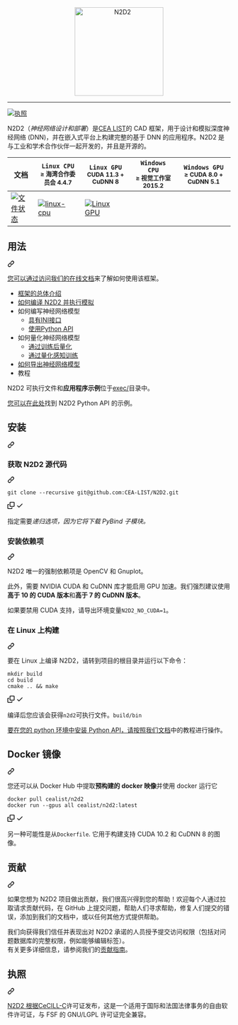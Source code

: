 <div class="Box-sc-g0xbh4-0 bJMeLZ js-snippet-clipboard-copy-unpositioned" data-hpc="true"><article class="markdown-body entry-content container-lg" itemprop="text"><div align="center" dir="auto">
  <a target="_blank" rel="noopener noreferrer" href="/CEA-LIST/N2D2/blob/master/docs/_static/N2D2_Logo.png"><img src="/CEA-LIST/N2D2/raw/master/docs/_static/N2D2_Logo.png" alt="N2D2" height="200" style="max-width: 100%;"></a>
</div>
<hr>
<p dir="auto"><a href="/CEA-LIST/N2D2/blob/master/LICENSE"><img src="https://camo.githubusercontent.com/55baa8fa20dfa3f7d20174357cf4f5b8903bca85e53e7b1500963b5c82f85442/68747470733a2f2f696d672e736869656c64732e696f2f62616467652f6c6963656e73652d436543494c4c2d2d432d626c75652e737667" alt="执照" data-canonical-src="https://img.shields.io/badge/license-CeCILL--C-blue.svg" style="max-width: 100%;"></a></p>
<p dir="auto"><font style="vertical-align: inherit;"><font style="vertical-align: inherit;">N2D2（</font></font><em><font style="vertical-align: inherit;"><font style="vertical-align: inherit;">神经网络设计和部署</font></font></em><font style="vertical-align: inherit;"><font style="vertical-align: inherit;">）是</font></font><a href="http://www-list.cea.fr/" rel="nofollow"><font style="vertical-align: inherit;"><font style="vertical-align: inherit;">CEA LIST</font></font></a><font style="vertical-align: inherit;"><font style="vertical-align: inherit;">的 CAD 框架，用于设计和模拟深度神经网络 (DNN)，并在嵌入式平台上构建完整的基于 DNN 的应用程序。</font><font style="vertical-align: inherit;">N2D2 是与工业和学术合作伙伴一起开发的，并且是开源的。</font></font></p>
<table>
<thead>
<tr>
<th><strong><font style="vertical-align: inherit;"><font style="vertical-align: inherit;">文档</font></font></strong></th>
<th><strong><code>Linux CPU</code></strong><br><sub><font style="vertical-align: inherit;"><font style="vertical-align: inherit;">≥ 海湾合作委员会 4.4.7</font></font></sub></th>
<th><strong><code>Linux GPU</code></strong><br><sub><font style="vertical-align: inherit;"><font style="vertical-align: inherit;">CUDA 11.3 + CuDNN 8</font></font></sub></th>
<th><strong><code>Windows CPU</code></strong><br><sub><font style="vertical-align: inherit;"><font style="vertical-align: inherit;">≥ 视觉工作室 2015.2</font></font></sub></th>
<th><strong><code>Windows GPU</code></strong><br><sub><font style="vertical-align: inherit;"><font style="vertical-align: inherit;">≥ CUDA 8.0 + CuDNN 5.1</font></font></sub></th>
</tr>
</thead>
<tbody>
<tr>
<td><a href="https://cea-list.github.io/N2D2-docs/" rel="nofollow"><img src="https://camo.githubusercontent.com/a9df27ea4582183a52512289ae147d6ce802abc48d55e1b78c4ae65dfaf076b2/68747470733a2f2f72656164746865646f63732e6f72672f70726f6a656374732f6e3264322f62616467652f3f76657273696f6e3d6c6174657374" alt="文件状态" data-canonical-src="https://readthedocs.org/projects/n2d2/badge/?version=latest" style="max-width: 100%;"></a></td>
<td><a href="https://github.com/CEA-LIST/N2D2/actions/workflows/build_linux-cpu.yml"><img src="https://github.com/CEA-LIST/N2D2/actions/workflows/build_linux-cpu.yml/badge.svg" alt="linux-cpu" style="max-width: 100%;"></a></td>
<td><a href="https://github.com/CEA-LIST/N2D2/actions/workflows/build_linux-gpu.yml"><img src="https://github.com/CEA-LIST/N2D2/actions/workflows/build_linux-gpu.yml/badge.svg" alt="Linux GPU" style="max-width: 100%;"></a></td>
<td></td>
<td></td>
</tr>
</tbody>
</table>
<div class="markdown-heading" dir="auto"><h2 tabindex="-1" class="heading-element" dir="auto"><font style="vertical-align: inherit;"><font style="vertical-align: inherit;">用法</font></font></h2><a id="user-content-usage" class="anchor-element" aria-label="永久链接：用法" href="#usage"><svg class="octicon octicon-link" viewBox="0 0 16 16" version="1.1" width="16" height="16" aria-hidden="true"><path d="m7.775 3.275 1.25-1.25a3.5 3.5 0 1 1 4.95 4.95l-2.5 2.5a3.5 3.5 0 0 1-4.95 0 .751.751 0 0 1 .018-1.042.751.751 0 0 1 1.042-.018 1.998 1.998 0 0 0 2.83 0l2.5-2.5a2.002 2.002 0 0 0-2.83-2.83l-1.25 1.25a.751.751 0 0 1-1.042-.018.751.751 0 0 1-.018-1.042Zm-4.69 9.64a1.998 1.998 0 0 0 2.83 0l1.25-1.25a.751.751 0 0 1 1.042.018.751.751 0 0 1 .018 1.042l-1.25 1.25a3.5 3.5 0 1 1-4.95-4.95l2.5-2.5a3.5 3.5 0 0 1 4.95 0 .751.751 0 0 1-.018 1.042.751.751 0 0 1-1.042.018 1.998 1.998 0 0 0-2.83 0l-2.5 2.5a1.998 1.998 0 0 0 0 2.83Z"></path></svg></a></div>
<p dir="auto"><font style="vertical-align: inherit;"></font><a href="https://cea-list.github.io/N2D2-docs/" rel="nofollow"><font style="vertical-align: inherit;"><font style="vertical-align: inherit;">您可以通过访问我们的在线文档</font></font></a><font style="vertical-align: inherit;"><font style="vertical-align: inherit;">来了解如何使用该框架</font><font style="vertical-align: inherit;">。</font></font></p>
<ul dir="auto">
<li><a href="https://cea-list.github.io/N2D2-docs/intro/intro.html" rel="nofollow"><font style="vertical-align: inherit;"><font style="vertical-align: inherit;">框架的总体介绍</font></font></a></li>
<li><a href="https://cea-list.github.io/N2D2-docs/intro/simus.html" rel="nofollow"><font style="vertical-align: inherit;"><font style="vertical-align: inherit;">如何编译 N2D2 并执行模拟</font></font></a></li>
<li><font style="vertical-align: inherit;"><font style="vertical-align: inherit;">如何编写神经网络模型
</font></font><ul dir="auto">
<li><a href="https://cea-list.github.io/N2D2-docs/ini/intro.html" rel="nofollow"><font style="vertical-align: inherit;"><font style="vertical-align: inherit;">具有INI接口</font></font></a></li>
<li><a href="https://cea-list.github.io/N2D2-docs/python_api/intro.html" rel="nofollow"><font style="vertical-align: inherit;"><font style="vertical-align: inherit;">使用Python API</font></font></a></li>
</ul>
</li>
<li><font style="vertical-align: inherit;"><font style="vertical-align: inherit;">如何量化神经网络模型
</font></font><ul dir="auto">
<li><a href="https://cea-list.github.io/N2D2-docs/quant/post.html" rel="nofollow"><font style="vertical-align: inherit;"><font style="vertical-align: inherit;">通过训练后量化</font></font></a></li>
<li><a href="https://cea-list.github.io/N2D2-docs/quant/qat.html" rel="nofollow"><font style="vertical-align: inherit;"><font style="vertical-align: inherit;">通过量化感知训练</font></font></a></li>
</ul>
</li>
<li><a href="https://cea-list.github.io/N2D2-docs/export/CPP.html" rel="nofollow"><font style="vertical-align: inherit;"><font style="vertical-align: inherit;">如何导出神经网络模型</font></font></a></li>
<li><font style="vertical-align: inherit;"><font style="vertical-align: inherit;">教程</font></font></li>
</ul>
<p dir="auto"><font style="vertical-align: inherit;"><font style="vertical-align: inherit;">N2D2 可执行文件和</font></font><strong><font style="vertical-align: inherit;"><font style="vertical-align: inherit;">应用程序示例</font></font></strong><font style="vertical-align: inherit;"><font style="vertical-align: inherit;">位于</font></font><a href="/CEA-LIST/N2D2/blob/master/exec"><font style="vertical-align: inherit;"><font style="vertical-align: inherit;">exec/</font></font></a><font style="vertical-align: inherit;"><font style="vertical-align: inherit;">目录中。</font></font></p>
<p dir="auto"><font style="vertical-align: inherit;"></font><a href="https://cea-list.github.io/N2D2-docs/python_api/example.html" rel="nofollow"><font style="vertical-align: inherit;"><font style="vertical-align: inherit;">您可以在此处</font></font></a><font style="vertical-align: inherit;"><font style="vertical-align: inherit;">找到 N2D2 Python API 的示例</font><font style="vertical-align: inherit;">。</font></font></p>
<div class="markdown-heading" dir="auto"><h2 tabindex="-1" class="heading-element" dir="auto"><font style="vertical-align: inherit;"><font style="vertical-align: inherit;">安装</font></font></h2><a id="user-content-installation" class="anchor-element" aria-label="永久链接：安装" href="#installation"><svg class="octicon octicon-link" viewBox="0 0 16 16" version="1.1" width="16" height="16" aria-hidden="true"><path d="m7.775 3.275 1.25-1.25a3.5 3.5 0 1 1 4.95 4.95l-2.5 2.5a3.5 3.5 0 0 1-4.95 0 .751.751 0 0 1 .018-1.042.751.751 0 0 1 1.042-.018 1.998 1.998 0 0 0 2.83 0l2.5-2.5a2.002 2.002 0 0 0-2.83-2.83l-1.25 1.25a.751.751 0 0 1-1.042-.018.751.751 0 0 1-.018-1.042Zm-4.69 9.64a1.998 1.998 0 0 0 2.83 0l1.25-1.25a.751.751 0 0 1 1.042.018.751.751 0 0 1 .018 1.042l-1.25 1.25a3.5 3.5 0 1 1-4.95-4.95l2.5-2.5a3.5 3.5 0 0 1 4.95 0 .751.751 0 0 1-.018 1.042.751.751 0 0 1-1.042.018 1.998 1.998 0 0 0-2.83 0l-2.5 2.5a1.998 1.998 0 0 0 0 2.83Z"></path></svg></a></div>
<div class="markdown-heading" dir="auto"><h3 tabindex="-1" class="heading-element" dir="auto"><font style="vertical-align: inherit;"><font style="vertical-align: inherit;">获取 N2D2 源代码</font></font></h3><a id="user-content-get-the-n2d2-source" class="anchor-element" aria-label="永久链接：获取 N2D2 源代码" href="#get-the-n2d2-source"><svg class="octicon octicon-link" viewBox="0 0 16 16" version="1.1" width="16" height="16" aria-hidden="true"><path d="m7.775 3.275 1.25-1.25a3.5 3.5 0 1 1 4.95 4.95l-2.5 2.5a3.5 3.5 0 0 1-4.95 0 .751.751 0 0 1 .018-1.042.751.751 0 0 1 1.042-.018 1.998 1.998 0 0 0 2.83 0l2.5-2.5a2.002 2.002 0 0 0-2.83-2.83l-1.25 1.25a.751.751 0 0 1-1.042-.018.751.751 0 0 1-.018-1.042Zm-4.69 9.64a1.998 1.998 0 0 0 2.83 0l1.25-1.25a.751.751 0 0 1 1.042.018.751.751 0 0 1 .018 1.042l-1.25 1.25a3.5 3.5 0 1 1-4.95-4.95l2.5-2.5a3.5 3.5 0 0 1 4.95 0 .751.751 0 0 1-.018 1.042.751.751 0 0 1-1.042.018 1.998 1.998 0 0 0-2.83 0l-2.5 2.5a1.998 1.998 0 0 0 0 2.83Z"></path></svg></a></div>
<div class="snippet-clipboard-content notranslate position-relative overflow-auto"><pre class="notranslate"><code>git clone --recursive git@github.com:CEA-LIST/N2D2.git
</code></pre><div class="zeroclipboard-container">
    <clipboard-copy aria-label="Copy" class="ClipboardButton btn btn-invisible js-clipboard-copy m-2 p-0 tooltipped-no-delay d-flex flex-justify-center flex-items-center" data-copy-feedback="Copied!" data-tooltip-direction="w" value="git clone --recursive git@github.com:CEA-LIST/N2D2.git" tabindex="0" role="button">
      <svg aria-hidden="true" height="16" viewBox="0 0 16 16" version="1.1" width="16" data-view-component="true" class="octicon octicon-copy js-clipboard-copy-icon">
    <path d="M0 6.75C0 5.784.784 5 1.75 5h1.5a.75.75 0 0 1 0 1.5h-1.5a.25.25 0 0 0-.25.25v7.5c0 .138.112.25.25.25h7.5a.25.25 0 0 0 .25-.25v-1.5a.75.75 0 0 1 1.5 0v1.5A1.75 1.75 0 0 1 9.25 16h-7.5A1.75 1.75 0 0 1 0 14.25Z"></path><path d="M5 1.75C5 .784 5.784 0 6.75 0h7.5C15.216 0 16 .784 16 1.75v7.5A1.75 1.75 0 0 1 14.25 11h-7.5A1.75 1.75 0 0 1 5 9.25Zm1.75-.25a.25.25 0 0 0-.25.25v7.5c0 .138.112.25.25.25h7.5a.25.25 0 0 0 .25-.25v-7.5a.25.25 0 0 0-.25-.25Z"></path>
</svg>
      <svg aria-hidden="true" height="16" viewBox="0 0 16 16" version="1.1" width="16" data-view-component="true" class="octicon octicon-check js-clipboard-check-icon color-fg-success d-none">
    <path d="M13.78 4.22a.75.75 0 0 1 0 1.06l-7.25 7.25a.75.75 0 0 1-1.06 0L2.22 9.28a.751.751 0 0 1 .018-1.042.751.751 0 0 1 1.042-.018L6 10.94l6.72-6.72a.75.75 0 0 1 1.06 0Z"></path>
</svg>
    </clipboard-copy>
  </div></div>
<p dir="auto"><font style="vertical-align: inherit;"><font style="vertical-align: inherit;">指定</font><font style="vertical-align: inherit;">需要</font></font><em><font style="vertical-align: inherit;"><font style="vertical-align: inherit;">递归选项，因为它将下载 PyBind 子模块。</font></font></em><font style="vertical-align: inherit;"></font></p>
<div class="markdown-heading" dir="auto"><h3 tabindex="-1" class="heading-element" dir="auto"><font style="vertical-align: inherit;"><font style="vertical-align: inherit;">安装依赖项</font></font></h3><a id="user-content-install-dependencies" class="anchor-element" aria-label="永久链接：安装依赖项" href="#install-dependencies"><svg class="octicon octicon-link" viewBox="0 0 16 16" version="1.1" width="16" height="16" aria-hidden="true"><path d="m7.775 3.275 1.25-1.25a3.5 3.5 0 1 1 4.95 4.95l-2.5 2.5a3.5 3.5 0 0 1-4.95 0 .751.751 0 0 1 .018-1.042.751.751 0 0 1 1.042-.018 1.998 1.998 0 0 0 2.83 0l2.5-2.5a2.002 2.002 0 0 0-2.83-2.83l-1.25 1.25a.751.751 0 0 1-1.042-.018.751.751 0 0 1-.018-1.042Zm-4.69 9.64a1.998 1.998 0 0 0 2.83 0l1.25-1.25a.751.751 0 0 1 1.042.018.751.751 0 0 1 .018 1.042l-1.25 1.25a3.5 3.5 0 1 1-4.95-4.95l2.5-2.5a3.5 3.5 0 0 1 4.95 0 .751.751 0 0 1-.018 1.042.751.751 0 0 1-1.042.018 1.998 1.998 0 0 0-2.83 0l-2.5 2.5a1.998 1.998 0 0 0 0 2.83Z"></path></svg></a></div>
<p dir="auto"><font style="vertical-align: inherit;"><font style="vertical-align: inherit;">N2D2 唯一的强制依赖项是 OpenCV 和 Gnuplot。</font></font></p>
<p dir="auto"><font style="vertical-align: inherit;"><font style="vertical-align: inherit;">此外，需要 NVIDIA CUDA 和 CuDNN 库才能启用 GPU 加速。</font><font style="vertical-align: inherit;">我们强烈建议使用</font></font><strong><font style="vertical-align: inherit;"><font style="vertical-align: inherit;">高于 10 的 CUDA 版本</font></font></strong><font style="vertical-align: inherit;"><font style="vertical-align: inherit;">和</font></font><strong><font style="vertical-align: inherit;"><font style="vertical-align: inherit;">高于 7 的 CuDNN 版本</font></font></strong><font style="vertical-align: inherit;"><font style="vertical-align: inherit;">。</font></font></p>
<p dir="auto"><font style="vertical-align: inherit;"><font style="vertical-align: inherit;">如果要禁用 CUDA 支持，请导出环境变量</font></font><code>N2D2_NO_CUDA=1</code><font style="vertical-align: inherit;"><font style="vertical-align: inherit;">。</font></font></p>
<div class="markdown-heading" dir="auto"><h3 tabindex="-1" class="heading-element" dir="auto"><font style="vertical-align: inherit;"><font style="vertical-align: inherit;">在 Linux 上构建</font></font></h3><a id="user-content-build-on-linux" class="anchor-element" aria-label="永久链接：在 Linux 上构建" href="#build-on-linux"><svg class="octicon octicon-link" viewBox="0 0 16 16" version="1.1" width="16" height="16" aria-hidden="true"><path d="m7.775 3.275 1.25-1.25a3.5 3.5 0 1 1 4.95 4.95l-2.5 2.5a3.5 3.5 0 0 1-4.95 0 .751.751 0 0 1 .018-1.042.751.751 0 0 1 1.042-.018 1.998 1.998 0 0 0 2.83 0l2.5-2.5a2.002 2.002 0 0 0-2.83-2.83l-1.25 1.25a.751.751 0 0 1-1.042-.018.751.751 0 0 1-.018-1.042Zm-4.69 9.64a1.998 1.998 0 0 0 2.83 0l1.25-1.25a.751.751 0 0 1 1.042.018.751.751 0 0 1 .018 1.042l-1.25 1.25a3.5 3.5 0 1 1-4.95-4.95l2.5-2.5a3.5 3.5 0 0 1 4.95 0 .751.751 0 0 1-.018 1.042.751.751 0 0 1-1.042.018 1.998 1.998 0 0 0-2.83 0l-2.5 2.5a1.998 1.998 0 0 0 0 2.83Z"></path></svg></a></div>
<p dir="auto"><font style="vertical-align: inherit;"><font style="vertical-align: inherit;">要在 Linux 上编译 N2D2，请转到项目的根目录并运行以下命令：</font></font></p>
<div class="snippet-clipboard-content notranslate position-relative overflow-auto"><pre class="notranslate"><code>mkdir build
cd build
cmake .. &amp;&amp; make
</code></pre><div class="zeroclipboard-container">
    <clipboard-copy aria-label="Copy" class="ClipboardButton btn btn-invisible js-clipboard-copy m-2 p-0 tooltipped-no-delay d-flex flex-justify-center flex-items-center" data-copy-feedback="Copied!" data-tooltip-direction="w" value="mkdir build
cd build
cmake .. &amp;&amp; make" tabindex="0" role="button">
      <svg aria-hidden="true" height="16" viewBox="0 0 16 16" version="1.1" width="16" data-view-component="true" class="octicon octicon-copy js-clipboard-copy-icon">
    <path d="M0 6.75C0 5.784.784 5 1.75 5h1.5a.75.75 0 0 1 0 1.5h-1.5a.25.25 0 0 0-.25.25v7.5c0 .138.112.25.25.25h7.5a.25.25 0 0 0 .25-.25v-1.5a.75.75 0 0 1 1.5 0v1.5A1.75 1.75 0 0 1 9.25 16h-7.5A1.75 1.75 0 0 1 0 14.25Z"></path><path d="M5 1.75C5 .784 5.784 0 6.75 0h7.5C15.216 0 16 .784 16 1.75v7.5A1.75 1.75 0 0 1 14.25 11h-7.5A1.75 1.75 0 0 1 5 9.25Zm1.75-.25a.25.25 0 0 0-.25.25v7.5c0 .138.112.25.25.25h7.5a.25.25 0 0 0 .25-.25v-7.5a.25.25 0 0 0-.25-.25Z"></path>
</svg>
      <svg aria-hidden="true" height="16" viewBox="0 0 16 16" version="1.1" width="16" data-view-component="true" class="octicon octicon-check js-clipboard-check-icon color-fg-success d-none">
    <path d="M13.78 4.22a.75.75 0 0 1 0 1.06l-7.25 7.25a.75.75 0 0 1-1.06 0L2.22 9.28a.751.751 0 0 1 .018-1.042.751.751 0 0 1 1.042-.018L6 10.94l6.72-6.72a.75.75 0 0 1 1.06 0Z"></path>
</svg>
    </clipboard-copy>
  </div></div>
<p dir="auto"><font style="vertical-align: inherit;"><font style="vertical-align: inherit;">编译后</font><font style="vertical-align: inherit;">您应该会获得</font></font><code>n2d2</code><font style="vertical-align: inherit;"><font style="vertical-align: inherit;">可执行文件。</font></font><code>build/bin</code><font style="vertical-align: inherit;"></font></p>
<p dir="auto"><font style="vertical-align: inherit;"></font><a href="https://cea-list.github.io/N2D2-docs/python_api/intro.html" rel="nofollow"><font style="vertical-align: inherit;"><font style="vertical-align: inherit;">要在您的 python 环境中安装 Python API，请按照我们文档</font></font></a><font style="vertical-align: inherit;"><font style="vertical-align: inherit;">中的教程进行操作</font><font style="vertical-align: inherit;">。</font></font></p>
<div class="markdown-heading" dir="auto"><h2 tabindex="-1" class="heading-element" dir="auto"><font style="vertical-align: inherit;"><font style="vertical-align: inherit;">Docker 镜像</font></font></h2><a id="user-content-docker-image" class="anchor-element" aria-label="永久链接：Docker 镜像" href="#docker-image"><svg class="octicon octicon-link" viewBox="0 0 16 16" version="1.1" width="16" height="16" aria-hidden="true"><path d="m7.775 3.275 1.25-1.25a3.5 3.5 0 1 1 4.95 4.95l-2.5 2.5a3.5 3.5 0 0 1-4.95 0 .751.751 0 0 1 .018-1.042.751.751 0 0 1 1.042-.018 1.998 1.998 0 0 0 2.83 0l2.5-2.5a2.002 2.002 0 0 0-2.83-2.83l-1.25 1.25a.751.751 0 0 1-1.042-.018.751.751 0 0 1-.018-1.042Zm-4.69 9.64a1.998 1.998 0 0 0 2.83 0l1.25-1.25a.751.751 0 0 1 1.042.018.751.751 0 0 1 .018 1.042l-1.25 1.25a3.5 3.5 0 1 1-4.95-4.95l2.5-2.5a3.5 3.5 0 0 1 4.95 0 .751.751 0 0 1-.018 1.042.751.751 0 0 1-1.042.018 1.998 1.998 0 0 0-2.83 0l-2.5 2.5a1.998 1.998 0 0 0 0 2.83Z"></path></svg></a></div>
<p dir="auto"><font style="vertical-align: inherit;"><font style="vertical-align: inherit;">您还可以从 Docker Hub 中提取</font></font><strong><font style="vertical-align: inherit;"><font style="vertical-align: inherit;">预构建的 docker 映像</font></font></strong><font style="vertical-align: inherit;"><font style="vertical-align: inherit;">并使用 docker 运行它</font></font></p>
<div class="snippet-clipboard-content notranslate position-relative overflow-auto"><pre class="notranslate"><code>docker pull cealist/n2d2
docker run --gpus all cealist/n2d2:latest
</code></pre><div class="zeroclipboard-container">
    <clipboard-copy aria-label="Copy" class="ClipboardButton btn btn-invisible js-clipboard-copy m-2 p-0 tooltipped-no-delay d-flex flex-justify-center flex-items-center" data-copy-feedback="Copied!" data-tooltip-direction="w" value="docker pull cealist/n2d2
docker run --gpus all cealist/n2d2:latest" tabindex="0" role="button">
      <svg aria-hidden="true" height="16" viewBox="0 0 16 16" version="1.1" width="16" data-view-component="true" class="octicon octicon-copy js-clipboard-copy-icon">
    <path d="M0 6.75C0 5.784.784 5 1.75 5h1.5a.75.75 0 0 1 0 1.5h-1.5a.25.25 0 0 0-.25.25v7.5c0 .138.112.25.25.25h7.5a.25.25 0 0 0 .25-.25v-1.5a.75.75 0 0 1 1.5 0v1.5A1.75 1.75 0 0 1 9.25 16h-7.5A1.75 1.75 0 0 1 0 14.25Z"></path><path d="M5 1.75C5 .784 5.784 0 6.75 0h7.5C15.216 0 16 .784 16 1.75v7.5A1.75 1.75 0 0 1 14.25 11h-7.5A1.75 1.75 0 0 1 5 9.25Zm1.75-.25a.25.25 0 0 0-.25.25v7.5c0 .138.112.25.25.25h7.5a.25.25 0 0 0 .25-.25v-7.5a.25.25 0 0 0-.25-.25Z"></path>
</svg>
      <svg aria-hidden="true" height="16" viewBox="0 0 16 16" version="1.1" width="16" data-view-component="true" class="octicon octicon-check js-clipboard-check-icon color-fg-success d-none">
    <path d="M13.78 4.22a.75.75 0 0 1 0 1.06l-7.25 7.25a.75.75 0 0 1-1.06 0L2.22 9.28a.751.751 0 0 1 .018-1.042.751.751 0 0 1 1.042-.018L6 10.94l6.72-6.72a.75.75 0 0 1 1.06 0Z"></path>
</svg>
    </clipboard-copy>
  </div></div>
<p dir="auto"><font style="vertical-align: inherit;"><font style="vertical-align: inherit;">另一种可能性是从</font></font><code>Dockerfile</code><font style="vertical-align: inherit;"><font style="vertical-align: inherit;">. </font><font style="vertical-align: inherit;">它用于构建支持 CUDA 10.2 和 CuDNN 8 的图像。</font></font></p>
<div class="markdown-heading" dir="auto"><h2 tabindex="-1" class="heading-element" dir="auto"><font style="vertical-align: inherit;"><font style="vertical-align: inherit;">贡献</font></font></h2><a id="user-content-contributing" class="anchor-element" aria-label="永久链接：贡献" href="#contributing"><svg class="octicon octicon-link" viewBox="0 0 16 16" version="1.1" width="16" height="16" aria-hidden="true"><path d="m7.775 3.275 1.25-1.25a3.5 3.5 0 1 1 4.95 4.95l-2.5 2.5a3.5 3.5 0 0 1-4.95 0 .751.751 0 0 1 .018-1.042.751.751 0 0 1 1.042-.018 1.998 1.998 0 0 0 2.83 0l2.5-2.5a2.002 2.002 0 0 0-2.83-2.83l-1.25 1.25a.751.751 0 0 1-1.042-.018.751.751 0 0 1-.018-1.042Zm-4.69 9.64a1.998 1.998 0 0 0 2.83 0l1.25-1.25a.751.751 0 0 1 1.042.018.751.751 0 0 1 .018 1.042l-1.25 1.25a3.5 3.5 0 1 1-4.95-4.95l2.5-2.5a3.5 3.5 0 0 1 4.95 0 .751.751 0 0 1-.018 1.042.751.751 0 0 1-1.042.018 1.998 1.998 0 0 0-2.83 0l-2.5 2.5a1.998 1.998 0 0 0 0 2.83Z"></path></svg></a></div>
<p dir="auto"><font style="vertical-align: inherit;"><font style="vertical-align: inherit;">如果您想为 N2D2 项目做出贡献，我们很高兴得到您的帮助！</font><font style="vertical-align: inherit;">欢迎每个人通过拉取请求贡献代码，在 GitHub 上提交问题，帮助人们寻求帮助，修复人们提交的错误，添加到我们的文档中，或以任何其他方式提供帮助。</font></font></p>
<p dir="auto"><font style="vertical-align: inherit;"><font style="vertical-align: inherit;">我们向获得我们信任并表现出对 N2D2 承诺的人员授予提交访问权限（包括对问题数据库的完整权限，例如能够编辑标签）。</font></font><br><font style="vertical-align: inherit;"><font style="vertical-align: inherit;">
有关更多详细信息，请参阅我们的</font></font><a href="/CEA-LIST/N2D2/blob/master/CONTRIBUTING.md"><font style="vertical-align: inherit;"><font style="vertical-align: inherit;">贡献指南</font></font></a><font style="vertical-align: inherit;"><font style="vertical-align: inherit;">。</font></font></p>
<div class="markdown-heading" dir="auto"><h2 tabindex="-1" class="heading-element" dir="auto"><font style="vertical-align: inherit;"><font style="vertical-align: inherit;">执照</font></font></h2><a id="user-content-license" class="anchor-element" aria-label="永久链接：许可证" href="#license"><svg class="octicon octicon-link" viewBox="0 0 16 16" version="1.1" width="16" height="16" aria-hidden="true"><path d="m7.775 3.275 1.25-1.25a3.5 3.5 0 1 1 4.95 4.95l-2.5 2.5a3.5 3.5 0 0 1-4.95 0 .751.751 0 0 1 .018-1.042.751.751 0 0 1 1.042-.018 1.998 1.998 0 0 0 2.83 0l2.5-2.5a2.002 2.002 0 0 0-2.83-2.83l-1.25 1.25a.751.751 0 0 1-1.042-.018.751.751 0 0 1-.018-1.042Zm-4.69 9.64a1.998 1.998 0 0 0 2.83 0l1.25-1.25a.751.751 0 0 1 1.042.018.751.751 0 0 1 .018 1.042l-1.25 1.25a3.5 3.5 0 1 1-4.95-4.95l2.5-2.5a3.5 3.5 0 0 1 4.95 0 .751.751 0 0 1-.018 1.042.751.751 0 0 1-1.042.018 1.998 1.998 0 0 0-2.83 0l-2.5 2.5a1.998 1.998 0 0 0 0 2.83Z"></path></svg></a></div>
<p dir="auto"><font style="vertical-align: inherit;"></font><a href="/CEA-LIST/N2D2/blob/master/LICENSE"><font style="vertical-align: inherit;"><font style="vertical-align: inherit;">N2D2 根据CeCILL-C</font></font></a><font style="vertical-align: inherit;"><font style="vertical-align: inherit;">许可证发布</font><font style="vertical-align: inherit;">，这是一个适用于国际和法国法律事务的自由软件许可证，与 FSF 的 GNU/LGPL 许可证完全兼容。</font></font></p>
</article></div>
